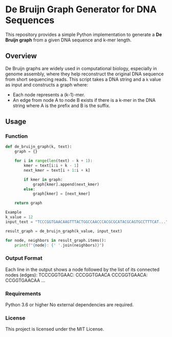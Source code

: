 # De Bruijn Graph Generator for DNA Sequences

This repository provides a simple Python implementation to generate a **De Bruijn graph** from a given DNA sequence and k-mer length.

## Overview

De Bruijn graphs are widely used in computational biology, especially in genome assembly, where they help reconstruct the original DNA sequence from short sequencing reads. This script takes a DNA string and a `k` value as input and constructs a graph where:

- Each node represents a (k-1)-mer.
- An edge from node A to node B exists if there is a k-mer in the DNA string where A is the prefix and B is the suffix.

## Usage

### Function

```python
def de_bruijn_graph(k, text):
    graph = {}

    for i in range(len(text) - k + 1):
        kmer = text[i:i + k - 1]
        next_kmer = text[i + 1:i + k]

        if kmer in graph:
            graph[kmer].append(next_kmer)
        else:
            graph[kmer] = [next_kmer]

    return graph

Example
k_value = 12
input_text = "TCCCGGTGAACAAGTTTACTGGCCAACCCACGCGCATACGCAGTGCCTTTCAT..."

result_graph = de_bruijn_graph(k_value, input_text)

for node, neighbors in result_graph.items():
    print(f"{node}: {' '.join(neighbors)}")

```

### Output Format

Each line in the output shows a node followed by the list of its connected nodes (edges):
TCCCGGTGAAC: CCCGGTGAACA
CCCGGTGAACA: CCGGTGAACAA
...

### Requirements
Python 3.6 or higher
No external dependencies are required.

### License
This project is licensed under the MIT License.




